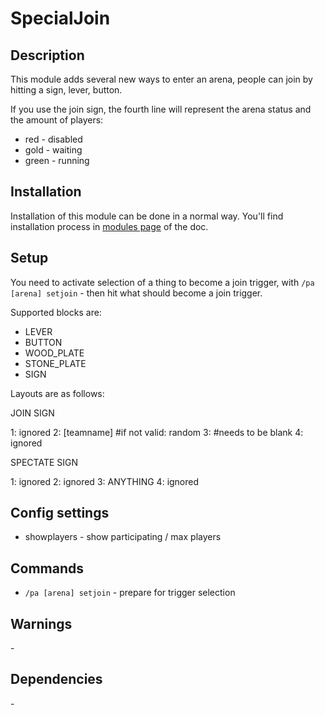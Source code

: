 # SpecialJoin

## Description

This module adds several new ways to enter an arena, people can join by hitting a sign, lever, button.

If you use the join sign, the fourth line will represent the arena status and the amount of players:

- red \- disabled
- gold \- waiting
- green \- running 


## Installation

Installation of this module can be done in a normal way. You'll find installation process in [modules page](../modules.md#installing-modules) of the doc.

## Setup

You need to activate selection of a thing to become a join trigger, with `/pa [arena] setjoin` \- then hit what should become a join trigger. 

Supported blocks are:

- LEVER
- BUTTON
- WOOD_PLATE
- STONE_PLATE
- SIGN 

Layouts are as follows:

JOIN SIGN

1: ignored
2: [teamname] \#if not valid: random
3: \#needs to be blank
4: ignored

SPECTATE SIGN

1: ignored
2: ignored
3: ANYTHING
4: ignored


## Config settings

- showplayers \- show participating / max players 

## Commands


- `/pa [arena] setjoin` \- prepare for trigger selection 

## Warnings

\-

## Dependencies

\-
